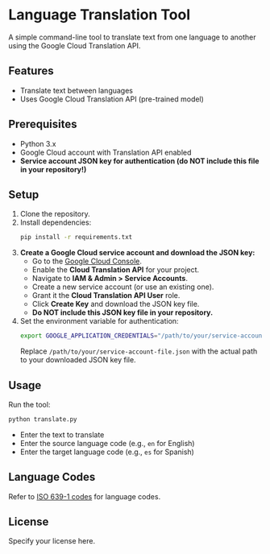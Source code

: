# Language Translation Tool

A simple command-line tool to translate text from one language to another using the Google Cloud Translation API.

## Features
- Translate text between languages
- Uses Google Cloud Translation API (pre-trained model)

## Prerequisites
- Python 3.x
- Google Cloud account with Translation API enabled
- **Service account JSON key for authentication (do NOT include this file in your repository!)**

## Setup
1. Clone the repository.
2. Install dependencies:
   ```bash
   pip install -r requirements.txt
   ```
3. **Create a Google Cloud service account and download the JSON key:**
   - Go to the [Google Cloud Console](https://console.cloud.google.com/).
   - Enable the **Cloud Translation API** for your project.
   - Navigate to **IAM & Admin > Service Accounts**.
   - Create a new service account (or use an existing one).
   - Grant it the **Cloud Translation API User** role.
   - Click **Create Key** and download the JSON key file.
   - **Do NOT include this JSON key file in your repository.**
4. Set the environment variable for authentication:
   ```bash
   export GOOGLE_APPLICATION_CREDENTIALS="/path/to/your/service-account-file.json"
   ```
   Replace `/path/to/your/service-account-file.json` with the actual path to your downloaded JSON key file.

## Usage
Run the tool:
```bash
python translate.py
```
- Enter the text to translate
- Enter the source language code (e.g., `en` for English)
- Enter the target language code (e.g., `es` for Spanish)

## Language Codes
Refer to [ISO 639-1 codes](https://en.wikipedia.org/wiki/List_of_ISO_639-1_codes) for language codes.

## License
Specify your license here. 